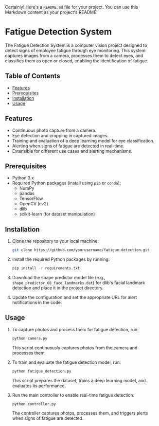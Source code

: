 Certainly! Here's a `README.md` file for your project. You can use this Markdown content as your project's README:


# Fatigue Detection System

The Fatigue Detection System is a computer vision project designed to detect signs of employee fatigue through eye monitoring. This system captures images from a camera, processes them to detect eyes, and classifies them as open or closed, enabling the identification of fatigue.

## Table of Contents

- [Features](#features)
- [Prerequisites](#prerequisites)
- [Installation](#installation)
- [Usage](#usage)

## Features

- Continuous photo capture from a camera.
- Eye detection and cropping in captured images.
- Training and evaluation of a deep learning model for eye classification.
- Alerting when signs of fatigue are detected in real-time.
- Extensible for different use cases and alerting mechanisms.

## Prerequisites

- Python 3.x
- Required Python packages (install using `pip` or `conda`):
  - NumPy
  - pandas
  - TensorFlow
  - OpenCV (cv2)
  - dlib
  - scikit-learn (for dataset manipulation)

## Installation

1. Clone the repository to your local machine:

   ```bash
   git clone https://github.com/yourusername/fatigue-detection.git
   ```

2. Install the required Python packages by running:

   ```bash
   pip install -r requirements.txt
   ```

3. Download the shape predictor model file (e.g., `shape_predictor_68_face_landmarks.dat`) for dlib's facial landmark detection and place it in the project directory.

4. Update the configuration and set the appropriate URL for alert notifications in the code.

## Usage

1. To capture photos and process them for fatigue detection, run:

   ```bash
   python camera.py
   ```

   This script continuously captures photos from the camera and processes them.

2. To train and evaluate the fatigue detection model, run:

   ```bash
   python fatigue_detection.py
   ```

   This script prepares the dataset, trains a deep learning model, and evaluates its performance.

3. Run the main controller to enable real-time fatigue detection:

   ```bash
   python controller.py
   ```

   The controller captures photos, processes them, and triggers alerts when signs of fatigue are detected.
